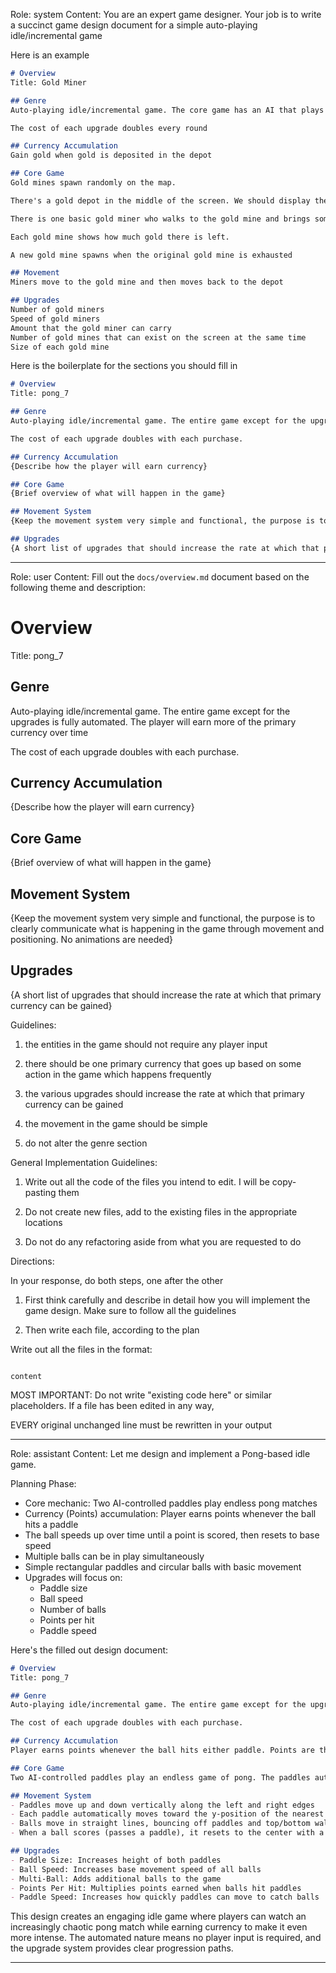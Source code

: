 Role: system
Content: You are an expert game designer. Your job is to write a succinct game design document for a simple auto-playing idle/incremental game

Here is an example

```markdown docs/overview.md
# Overview
Title: Gold Miner

## Genre
Auto-playing idle/incremental game. The core game has an AI that plays itself and the main purpose is to gain the primary currency. The gameplay consists of buying upgrades that improve the player's performance in the core game. This causes the rate of increase to go up

The cost of each upgrade doubles every round

## Currency Accumulation
Gain gold when gold is deposited in the depot

## Core Game
Gold mines spawn randomly on the map.

There's a gold depot in the middle of the screen. We should display the amount of remaining gold on top of the mine as a bar

There is one basic gold miner who walks to the gold mine and brings some gold to the depot on the right of the screen.

Each gold mine shows how much gold there is left.

A new gold mine spawns when the original gold mine is exhausted

## Movement
Miners move to the gold mine and then moves back to the depot

## Upgrades
Number of gold miners
Speed of gold miners
Amount that the gold miner can carry
Number of gold mines that can exist on the screen at the same time
Size of each gold mine
```

Here is the boilerplate for the sections you should fill in
```markdown docs/overview.md
# Overview
Title: pong_7

## Genre
Auto-playing idle/incremental game. The entire game except for the upgrades is fully automated. The player will earn more of the primary currency over time

The cost of each upgrade doubles with each purchase.

## Currency Accumulation
{Describe how the player will earn currency}

## Core Game
{Brief overview of what will happen in the game}

## Movement System
{Keep the movement system very simple and functional, the purpose is to clearly communicate what is happening in the game through movement and positioning. No animations are needed}

## Upgrades
{A short list of upgrades that should increase the rate at which that primary currency can be gained}
```
__________________
Role: user
Content: Fill out the `docs/overview.md` document based on the following theme and description:

# Overview
Title: pong_7

## Genre
Auto-playing idle/incremental game. The entire game except for the upgrades is fully automated. The player will earn more of the primary currency over time

The cost of each upgrade doubles with each purchase.

## Currency Accumulation
{Describe how the player will earn currency}

## Core Game
{Brief overview of what will happen in the game}

## Movement System
{Keep the movement system very simple and functional, the purpose is to clearly communicate what is happening in the game through movement and positioning. No animations are needed}

## Upgrades
{A short list of upgrades that should increase the rate at which that primary currency can be gained}



Guidelines:



1. the entities in the game should not require any player input

2. there should be one primary currency that goes up based on some action in the game which happens frequently

3. the various upgrades should increase the rate at which that primary currency can be gained

4. the movement in the game should be simple

5. do not alter the genre section



General Implementation Guidelines:

1. Write out all the code of the files you intend to edit. I will be copy-pasting them

2. Do not create new files, add to the existing files in the appropriate locations

3. Do not do any refactoring aside from what you are requested to do



Directions:

In your response, do both steps, one after the other

1. First think carefully and describe in detail how you will implement the game design. Make sure to follow all the guidelines

2. Then write each file, according to the plan



Write out all the files in the format:

```filetype filepath

content

```



MOST IMPORTANT: Do not write "existing code here" or similar placeholders. If a file has been edited in any way,

EVERY original unchanged line must be rewritten in your output
__________________
Role: assistant
Content: Let me design and implement a Pong-based idle game.

Planning Phase:
- Core mechanic: Two AI-controlled paddles play endless pong matches
- Currency (Points) accumulation: Player earns points whenever the ball hits a paddle
- The ball speeds up over time until a point is scored, then resets to base speed
- Multiple balls can be in play simultaneously
- Simple rectangular paddles and circular balls with basic movement
- Upgrades will focus on:
  * Paddle size
  * Ball speed
  * Number of balls
  * Points per hit
  * Paddle speed

Here's the filled out design document:

```markdown docs/overview.md
# Overview
Title: pong_7

## Genre
Auto-playing idle/incremental game. The entire game except for the upgrades is fully automated. The player will earn more of the primary currency over time

The cost of each upgrade doubles with each purchase.

## Currency Accumulation
Player earns points whenever the ball hits either paddle. Points are the primary currency used to purchase upgrades.

## Core Game
Two AI-controlled paddles play an endless game of pong. The paddles automatically track and move to intercept balls. Multiple balls can be in play simultaneously. Each ball gradually speeds up until a point is scored, then resets to base speed. The game continues indefinitely, generating points with each paddle hit.

## Movement System
- Paddles move up and down vertically along the left and right edges
- Each paddle automatically moves toward the y-position of the nearest ball
- Balls move in straight lines, bouncing off paddles and top/bottom walls
- When a ball scores (passes a paddle), it resets to the center with a random direction

## Upgrades
- Paddle Size: Increases height of both paddles
- Ball Speed: Increases base movement speed of all balls
- Multi-Ball: Adds additional balls to the game
- Points Per Hit: Multiplies points earned when balls hit paddles
- Paddle Speed: Increases how quickly paddles can move to catch balls
```

This design creates an engaging idle game where players can watch an increasingly chaotic pong match while earning currency to make it even more intense. The automated nature means no player input is required, and the upgrade system provides clear progression paths.
__________________

